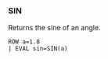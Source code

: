 <!--
This is generated by ESQL’s AbstractFunctionTestCase. Do no edit it. See ../README.md for how to regenerate it.
-->

### SIN
Returns the sine of an angle.

```
ROW a=1.8
| EVAL sin=SIN(a)
```
